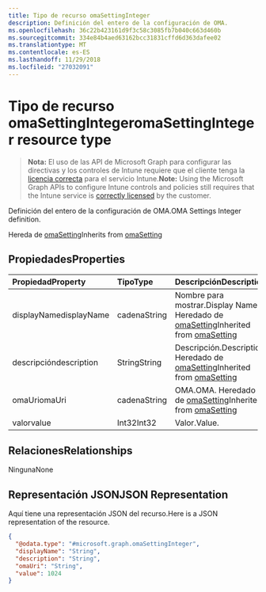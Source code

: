 ```yaml
---
title: Tipo de recurso omaSettingInteger
description: Definición del entero de la configuración de OMA.
ms.openlocfilehash: 36c22b423161d9f3c58c3085fb7b040c663d460b
ms.sourcegitcommit: 334e84b4aed63162bcc31831cffd6d363dafee02
ms.translationtype: MT
ms.contentlocale: es-ES
ms.lasthandoff: 11/29/2018
ms.locfileid: "27032091"
---
```

# <a name="omasettinginteger-resource-type"></a><span data-ttu-id="678ed-103">Tipo de recurso omaSettingInteger</span><span class="sxs-lookup"><span data-stu-id="678ed-103">omaSettingInteger resource type</span></span>

> <span data-ttu-id="678ed-104">**Nota:** El uso de las API de Microsoft Graph para configurar las directivas y los controles de Intune requiere que el cliente tenga la [licencia correcta](https://go.microsoft.com/fwlink/?linkid=839381) para el servicio Intune.</span><span class="sxs-lookup"><span data-stu-id="678ed-104">**Note:** Using the Microsoft Graph APIs to configure Intune controls and policies still requires that the Intune service is [correctly licensed](https://go.microsoft.com/fwlink/?linkid=839381) by the customer.</span></span>

<span data-ttu-id="678ed-105">Definición del entero de la configuración de OMA.</span><span class="sxs-lookup"><span data-stu-id="678ed-105">OMA Settings Integer definition.</span></span>

<span data-ttu-id="678ed-106">Hereda de [omaSetting](../resources/intune-deviceconfig-omasetting.md)</span><span class="sxs-lookup"><span data-stu-id="678ed-106">Inherits from [omaSetting](../resources/intune-deviceconfig-omasetting.md)</span></span>

## <a name="properties"></a><span data-ttu-id="678ed-107">Propiedades</span><span class="sxs-lookup"><span data-stu-id="678ed-107">Properties</span></span>
|<span data-ttu-id="678ed-108">Propiedad</span><span class="sxs-lookup"><span data-stu-id="678ed-108">Property</span></span>|<span data-ttu-id="678ed-109">Tipo</span><span class="sxs-lookup"><span data-stu-id="678ed-109">Type</span></span>|<span data-ttu-id="678ed-110">Descripción</span><span class="sxs-lookup"><span data-stu-id="678ed-110">Description</span></span>|
|:---|:---|:---|
|<span data-ttu-id="678ed-111">displayName</span><span class="sxs-lookup"><span data-stu-id="678ed-111">displayName</span></span>|<span data-ttu-id="678ed-112">cadena</span><span class="sxs-lookup"><span data-stu-id="678ed-112">String</span></span>|<span data-ttu-id="678ed-113">Nombre para mostrar.</span><span class="sxs-lookup"><span data-stu-id="678ed-113">Display Name.</span></span> <span data-ttu-id="678ed-114">Heredado de [omaSetting](../resources/intune-deviceconfig-omasetting.md)</span><span class="sxs-lookup"><span data-stu-id="678ed-114">Inherited from [omaSetting](../resources/intune-deviceconfig-omasetting.md)</span></span>|
|<span data-ttu-id="678ed-115">descripción</span><span class="sxs-lookup"><span data-stu-id="678ed-115">description</span></span>|<span data-ttu-id="678ed-116">String</span><span class="sxs-lookup"><span data-stu-id="678ed-116">String</span></span>|<span data-ttu-id="678ed-117">Descripción.</span><span class="sxs-lookup"><span data-stu-id="678ed-117">Description.</span></span> <span data-ttu-id="678ed-118">Heredado de [omaSetting](../resources/intune-deviceconfig-omasetting.md)</span><span class="sxs-lookup"><span data-stu-id="678ed-118">Inherited from [omaSetting](../resources/intune-deviceconfig-omasetting.md)</span></span>|
|<span data-ttu-id="678ed-119">omaUri</span><span class="sxs-lookup"><span data-stu-id="678ed-119">omaUri</span></span>|<span data-ttu-id="678ed-120">cadena</span><span class="sxs-lookup"><span data-stu-id="678ed-120">String</span></span>|<span data-ttu-id="678ed-121">OMA.</span><span class="sxs-lookup"><span data-stu-id="678ed-121">OMA.</span></span> <span data-ttu-id="678ed-122">Heredado de [omaSetting](../resources/intune-deviceconfig-omasetting.md)</span><span class="sxs-lookup"><span data-stu-id="678ed-122">Inherited from [omaSetting](../resources/intune-deviceconfig-omasetting.md)</span></span>|
|<span data-ttu-id="678ed-123">valor</span><span class="sxs-lookup"><span data-stu-id="678ed-123">value</span></span>|<span data-ttu-id="678ed-124">Int32</span><span class="sxs-lookup"><span data-stu-id="678ed-124">Int32</span></span>|<span data-ttu-id="678ed-125">Valor.</span><span class="sxs-lookup"><span data-stu-id="678ed-125">Value.</span></span>|

## <a name="relationships"></a><span data-ttu-id="678ed-126">Relaciones</span><span class="sxs-lookup"><span data-stu-id="678ed-126">Relationships</span></span>
<span data-ttu-id="678ed-127">Ninguna</span><span class="sxs-lookup"><span data-stu-id="678ed-127">None</span></span>
## <a name="json-representation"></a><span data-ttu-id="678ed-128">Representación JSON</span><span class="sxs-lookup"><span data-stu-id="678ed-128">JSON Representation</span></span>
<span data-ttu-id="678ed-129">Aquí tiene una representación JSON del recurso.</span><span class="sxs-lookup"><span data-stu-id="678ed-129">Here is a JSON representation of the resource.</span></span>
<!-- {
  "blockType": "resource",
  "@odata.type": "microsoft.graph.omaSettingInteger"
}
-->
``` json
{
  "@odata.type": "#microsoft.graph.omaSettingInteger",
  "displayName": "String",
  "description": "String",
  "omaUri": "String",
  "value": 1024
}
```



